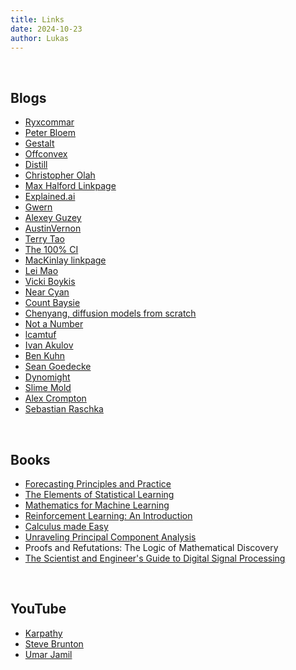 ```yaml
---
title: Links
date: 2024-10-23
author: Lukas
---
```


<br>

## Blogs

* [Ryxcommar](https://ryxcommar.com/?ref=loreley.one)
* [Peter Bloem](https://peterbloem.nl/blog/?ref=loreley.one)
* [Gestalt](https://gestalt.ink/?ref=loreley.one)
* [Offconvex](https://offconvex.org/?ref=loreley.one)
* [Distill](https://distill.pub/?ref=loreley.one)
* [Christopher Olah](https://colah.github.io/?ref=loreley.one)
* [Max Halford Linkpage](https://maxhalford.github.io/links/?ref=loreley.one)
* [Explained.ai](https://explained.ai/?ref=loreley.one)
* [Gwern](https://gwern.net/?ref=loreley.one)
* [Alexey Guzey](https://guzey.com/?ref=loreley.one)
* [AustinVernon](https://austinvernon.site/index.html?ref=loreley.one)
* [Terry Tao](https://terrytao.wordpress.com/?ref=loreley.one)
* [The 100% CI](https://www.the100.ci/?ref=loreley.one)
* [MacKinlay linkpage](https://danmackinlay.name/notebook/blogroll.html?ref=loreley.one)
* [Lei Mao](https://leimao.github.io/blog/?ref=loreley.one)
* [Vicki Boykis](https://vickiboykis.com/?ref=loreley.one)
* [Near Cyan](https://near.blog/?ref=loreley.one)
* [Count Baysie](https://www.countbayesie.com/?ref=loreley.one)
* [Chenyang, diffusion models from scratch](https://www.chenyang.co/diffusion.html?ref=loreley.one)
* [Not a Number](https://www.nan.fyi/?ref=loreley.one)
* [lcamtuf](https://lcamtuf.substack.com/?ref=loreley.one)
* [Ivan Akulov](https://iamakulov.com/notes/?ref=loreley.one)
* [Ben Kuhn](https://www.benkuhn.net/?ref=loreley.one)
* [Sean Goedecke](https://www.seangoedecke.com/?ref=loreley.one)
* [Dynomight](https://dynomight.net/?ref=loreley.one)
* [Slime Mold](https://slimemoldtimemold.com/?ref=loreley.one)
* [Alex Crompton](https://www.alexcrompton.com/?ref=loreley.one)
* [Sebastian Raschka](https://magazine.sebastianraschka.com/?ref=loreley.one)

<br>

## Books

* [Forecasting Principles and Practice](https://otexts.com/fpp3/?ref=loreley.one)
* [The Elements of Statistical Learning](https://hastie.su.domains/Papers/ESLII.pdf?ref=loreley.one)
* [Mathematics for Machine Learning](https://mml-book.github.io/book/mml-book.pdf?ref=loreley.one)
* [Reinforcement Learning: An Introduction](http://incompleteideas.net/book/the-book-2nd.html?ref=loreley.one)
* [Calculus made Easy](https://calculusmadeeasy.org/?ref=loreley.one)
* [Unraveling Principal Component Analysis](https://peterbloem.nl/publications/unraveling-pca?ref=loreley.one)
* Proofs and Refutations: The Logic of Mathematical Discovery
* [The Scientist and Engineer's Guide to Digital Signal Processing](https://www.dspguide.com/ch1/1.htm?ref=loreley.one)

<br>

## YouTube

* [Karpathy](https://www.youtube.com/@AndrejKarpathy?ref=loreley.one)
* [Steve Brunton](https://www.youtube.com/@Eigensteve?ref=loreley.one)
* [Umar Jamil](https://www.youtube.com/@umarjamilai?ref=loreley.one)
